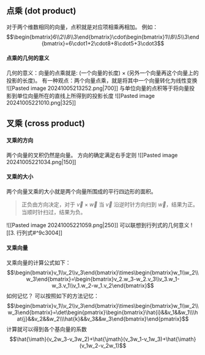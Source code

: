 ## 点乘 (dot product)
对于两个维数相同的向量，点积就是对应项相乘再相加。
例如：
$$\begin{bmatrix}6\\2\\8\\3\end{bmatrix}\cdot\begin{bmatrix}1\\8\\5\\3\end{bmatrix}=6\cdot1+2\cdot8+8\cdot5+3\cdot3$$
#### 点乘的几何的意义
几何的意义：向量的点乘就是: (一个向量的长度) $\times$ (另外一个向量再这个向量上的投影的长度)。
有一种观点：两个向量点乘，就是将其中一个向量转化为线性变换
![[Pasted image 20241005213252.png|700]]
  与单位向量的点积等于将向量投影到单位向量所在的直线上所得到的投影长度
![[Pasted image 20241005221010.png|325]]
## 叉乘 (cross product)
#### 叉乘的方向
两个向量的叉积仍然是向量。
方向的确定满足右手定则
![[Pasted image 20241005221034.png|150]]
#### 叉乘的大小
两个向量叉乘的大小就是两个向量所围成的平行四边形的面积。
>正负由方向决定，对于 $\vec{v}\times\vec{w}$ 当 $\vec{v}$ 沿逆时针方向扫到 $\vec{w}$，结果为正。当顺时针扫过，结果为负。

![[Pasted image 20241005221059.png|250]]
可以联想到行列式的几何意义 ![[3. 行列式#^9c3004]]
#### 叉乘向量
叉乘向量的计算公式如下：
$$\begin{bmatrix}v_1\\v_2\\v_3\end{bmatrix}\times\begin{bmatrix}w_1\\w_2\\w_3\end{bmatrix}=\begin{bmatrix}v_2.w_3-w_2.v_3\\v_3.w_1-w_3.v_1\\v_1.w_2-w_1.v_2\end{bmatrix}$$
如何记忆？
可以按照如下的方法记忆：
$$\begin{bmatrix}v_1\\v_2\\v_3\end{bmatrix}\times\begin{bmatrix}w_1\\w_2\\w_3\end{bmatrix}=\det\begin{pmatrix}\begin{bmatrix}\hat{i}&&v_1&&w_1\\\hat{j}&&v_2&&w_2\\\hat{k}&&v_3&&w_3\end{bmatrix}\end{pmatrix}$$
计算就可以得到各个基向量的系数
$$\hat{\imath}(v_2w_3-v_3w_2)+\hat{\jmath}(v_3w_1-v_1w_3)+\hat{\imath}(v_1w_2-v_2w_1)$$
